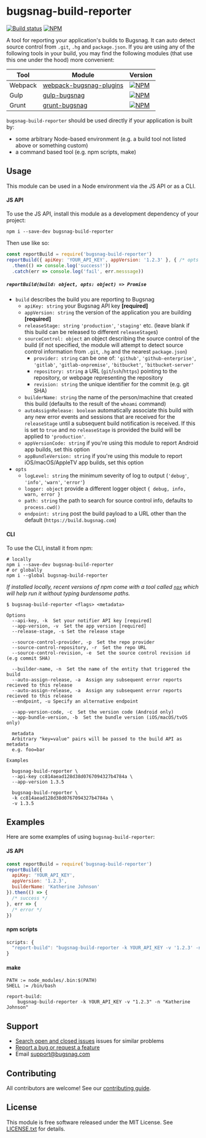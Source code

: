 # bugsnag-build-reporter
[![Build status](https://travis-ci.org/bugsnag/bugsnag-build-reporter.svg?branch=master)](https://travis-ci.org/bugsnag/bugsnag-build-reporter)
[![NPM](https://img.shields.io/npm/v/bugsnag-build-reporter.svg)](https://npmjs.org/package/bugsnag-build-reporter)

A tool for reporting your application's builds to Bugsnag. It can auto detect source control from `.git`, `.hg` and `package.json`.
If you are using any of the following tools in your build, you may find the following modules (that use this one under the hood) more convenient:

| Tool    | Module | Version |
| ---     | ---    | ---     |
| Webpack | [webpack-bugsnag-plugins](https://github.com/bugsnag/webpack-bugsnag-plugins) | [![NPM](https://img.shields.io/npm/v/webpack-bugsnag-plugins.svg)](https://npmjs.org/package/webpack-bugsnag-plugins)
| Gulp    | [gulp-bugsnag](https://github.com/bugsnag/gulp-bugsnag) | [![NPM](https://img.shields.io/npm/v/gulp-bugsnag.svg)](https://npmjs.org/package/gulp-bugsnag) |
| Grunt   | [grunt-bugsnag](https://github.com/bugsnag/grunt-bugsnag) | [![NPM](https://img.shields.io/npm/v/grunt-bugsnag.svg)](https://npmjs.org/package/grunt-bugsnag) |

`bugsnag-build-reporter` should be used directly if your application is built by:

- some arbitrary Node-based environment (e.g. a build tool not listed above or something custom)
- a command based tool (e.g. npm scripts, make)

## Usage

This module can be used in a Node environment via the JS API or as a CLI.

#### JS API

To use the JS API, install this module as a development dependency of your project:

```
npm i --save-dev bugsnag-build-reporter
```

Then use like so:

```js
const reportBuild = require('bugsnag-build-reporter')
reportBuild({ apiKey: 'YOUR_API_KEY', appVersion: '1.2.3' }, { /* opts */ })
  .then(() => console.log('success!'))
  .catch(err => console.log('fail', err.messsage))
```

##### `reportBuild(build: object, opts: object) => Promise`

- `build` describes the build you are reporting to Bugsnag
  - `apiKey: string` your Bugsnag API key __[required]__
  - `appVersion: string` the version of the application you are building __[required]__
  - `releaseStage: string` `'production'`, `'staging'` etc. (leave blank if this build can be released to different `releaseStage`s)
  - `sourceControl: object` an object describing the source control of the build (if not specified, the module will attempt to detect source control information from `.git`, `.hg` and the nearest `package.json`)
    - `provider: string` can be one of: `'github'`, `'github-enterprise'`, `'gitlab'`, `'gitlab-onpremise'`, `'bitbucket'`, `'bitbucket-server'`
    - `repository: string` a URL (`git`/`ssh`/`https`) pointing to the repository, or webpage representing the repository
    - `revision: string` the unique identifier for the commit (e.g. git SHA)
  - `builderName: string` the name of the person/machine that created this build (defaults to the result of the `whoami` command)
  - `autoAssignRelease: boolean` automatically associate this build with any new error events and sessions that are received for the `releaseStage` until a subsequent build notification is received. If this is set to `true` and no `releaseStage` is provided the build will be applied to `'production'`.
  - `appVersionCode: string` if you're using this module to report Android app builds, set this option
  - `appBundleVersion: string` if you're using this module to report iOS/macOS/AppleTV app builds, set this option
- `opts`
  - `logLevel: string` the minimum severity of log to output (`'debug'`, `'info'`, `'warn'`, `'error'`)
  - `logger: object` provide a different logger object `{ debug, info, warn, error }`
  - `path: string` the path to search for source control info, defaults to `process.cwd()`
  - `endpoint: string` post the build payload to a URL other than the default (`https://build.bugsnag.com`)

#### CLI

To use the CLI, install it from npm:

```
# locally
npm i --save-dev bugsnag-build-reporter
# or globally
npm i --global bugsnag-build-reporter
```

_If installed locally, recent versions of npm come with a tool called [`npx`](https://github.com/zkat/npx) which will help run it without typing burdensome paths._

```
$ bugsnag-build-reporter <flags> <metadata>

Options
  --api-key, -k  Set your notifier API key [required]
  --app-version, -v  Set the app version [required]
  --release-stage, -s Set the release stage

  --source-control-provider, -p  Set the repo provider
  --source-control-repository, -r  Set the repo URL
  --source-control-revision, -e  Set the source control revision id (e.g commit SHA)

  --builder-name, -n  Set the name of the entity that triggered the build
  --auto-assign-release, -a  Assign any subsequent error reports recieved to this release
  --auto-assign-release, -a  Assign any subsequent error reports recieved to this release
  --endpoint, -u Specify an alternative endpoint

  --app-version-code, -c  Set the version code (Android only)
  --app-bundle-version, -b  Set the bundle version (iOS/macOS/tvOS only)

  metadata
  Arbitrary "key=value" pairs will be passed to the build API as metadata
  e.g. foo=bar

Examples

  bugsnag-build-reporter \
  --api-key cc814aead128d38d0767094327b4784a \
  --app-version 1.3.5

  bugsnag-build-reporter \
  -k cc814aead128d38d0767094327b4784a \
  -v 1.3.5
```

## Examples

Here are some examples of using `bugsnag-build-reporter`:

#### JS API

```js
const reportBuild = require('bugsnag-build-reporter')
reportBuild({
  apiKey: 'YOUR_API_KEY',
  appVersion: '1.2.3',
  builderName: 'Katherine Johnson'
}).then(() => {
  /* success */
}, err => {
  /* error */
})
```

#### npm scripts

```js
scripts: {
  "report-build": "bugsnag-build-reporter -k YOUR_API_KEY -v '1.2.3' -n 'Katherine Johnson'"
}
```

#### make

```
PATH := node_modules/.bin:$(PATH)
SHELL := /bin/bash

report-build:
	bugsnag-build-reporter -k YOUR_API_KEY -v "1.2.3" -n "Katherine Johnson"
```

## Support

- [Search open and closed issues](https://github.com/bugsnag/bugsnag-build-reporter/issues?q=is%3Aissue) issues for similar problems
- [Report a bug or request a feature](https://github.com/bugsnag/bugsnag-build-reporter/issues/new)
- Email [support@bugsnag.com](mailto:support@bugsnag.com)

## Contributing

All contributors are welcome! See our [contributing guide](CONTRIBUTING.md).

## License

This module is free software released under the MIT License. See [LICENSE.txt](LICENSE.txt) for details.
